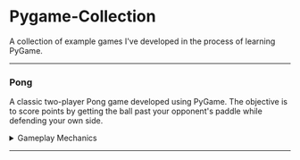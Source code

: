 # Pygame-Collection

A collection of example games I've developed in the process of learning PyGame.

---
### Pong

A classic two-player Pong game developed using PyGame. The objective is to score points by getting the ball past your opponent's paddle while defending your own side.

<details>
<summary>Gameplay Mechanics</summary>

- **Controls**:
  - **Player Paddle**: Use the **Up** and **Down** arrow keys to move the paddle vertically.
  - **Opponent Paddle**: Controlled by a simple AI that tracks the ball's vertical position.

- **Scoring**:
  - Players score a point when the opponent fails to return the ball.
  - The game keeps track of each player's score, and the first player to reach a predefined score (11 points) wins the game.

- **Game Timer**:
  - A timer counts down from a set duration, and if time runs out, the player with the highest score is declared the winner.

- **Visuals**:
  - The game features a minimalist design with a black background and contrasting colors for the paddles and ball.
  - A scoreboard displays the current scores and a timer.


#### Features

- **Smooth Paddle Movement**: The paddles move seamlessly within the boundaries of the game window.
- **Collision Detection**: The ball bounces off the paddles and walls, creating dynamic gameplay.
- **Restart Functionality**: Players can restart the game by clicking on a "Click to Restart" button displayed at the end of the game.

#### How to Play

Run the game by executing the main script:
   ```bash
   python main.py
  ```
</details>

---
